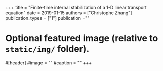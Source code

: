 +++
title = "Finite-time internal stabilization of a 1-D linear transport equation"
date = 2019-01-15
authors = ["Christophe Zhang"]
publication_types = ["1"]
publication =""
# Optional featured image (relative to `static/img/` folder).
#[header]
#image = ""
#caption = ""
+++
